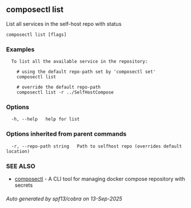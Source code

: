 ## composectl list

List all services in the self-host repo with status

```
composectl list [flags]
```

### Examples

```
  To list all the available service in the repository:
    
	# using the default repo-path set by 'composectl set'
	composectl list

	# override the default repo-path
	composectl list -r ../SelfHostCompose

```

### Options

```
  -h, --help   help for list
```

### Options inherited from parent commands

```
  -r, --repo-path string   Path to selfhost repo (overrides default location)
```

### SEE ALSO

* [composectl](composectl.md)	 - A CLI tool for managing docker compose repository with secrets

###### Auto generated by spf13/cobra on 13-Sep-2025
